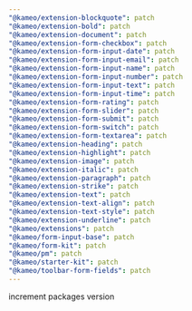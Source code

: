 ```yaml
---
"@kameo/extension-blockquote": patch
"@kameo/extension-bold": patch
"@kameo/extension-document": patch
"@kameo/extension-form-checkbox": patch
"@kameo/extension-form-input-date": patch
"@kameo/extension-form-input-email": patch
"@kameo/extension-form-input-name": patch
"@kameo/extension-form-input-number": patch
"@kameo/extension-form-input-text": patch
"@kameo/extension-form-input-time": patch
"@kameo/extension-form-rating": patch
"@kameo/extension-form-slider": patch
"@kameo/extension-form-submit": patch
"@kameo/extension-form-switch": patch
"@kameo/extension-form-textarea": patch
"@kameo/extension-heading": patch
"@kameo/extension-highlight": patch
"@kameo/extension-image": patch
"@kameo/extension-italic": patch
"@kameo/extension-paragraph": patch
"@kameo/extension-strike": patch
"@kameo/extension-text": patch
"@kameo/extension-text-align": patch
"@kameo/extension-text-style": patch
"@kameo/extension-underline": patch
"@kameo/extensions": patch
"@kameo/form-input-base": patch
"@kameo/form-kit": patch
"@kameo/pm": patch
"@kameo/starter-kit": patch
"@kameo/toolbar-form-fields": patch
---
```


increment packages version
